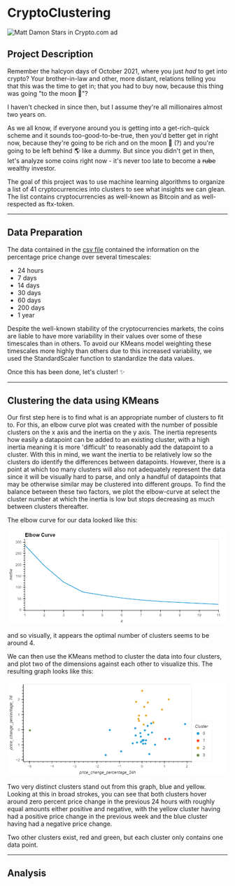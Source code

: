 # CryptoClustering

![Matt Damon Stars in Crypto.com ad](https://i.ytimg.com/vi/0SLPQHQOAgY/maxresdefault.jpg)

## Project Description

Remember the halcyon days of October 2021, where you just _had_ to get into crypto? Your brother-in-law and other, more distant, relations telling you that this was the time to get in; that you had to buy now, because this thing was going "to the moon 🚀"?

I haven't checked in since then, but I assume they're all millionaires almost two years on.

As we all know, if everyone around you is getting into a get-rich-quick scheme and it sounds too-good-to-be-true, then you'd better get in right now, because they're going to be rich and on the moon 🚀 (?) and you're going to be left behind 🌎 like a dummy. But since you didn't get in then, let's analyze some coins right now - it's never too late to become a ~~rube~~ wealthy investor.

The goal of this project was to use machine learning algorithms to organize a list of 41 cryptocurrencies into clusters to see what insights we can glean. The list contains cryptocurrencies as well-known as Bitcoin and as well-respected as ftx-token.

-----

## Data Preparation

The data contained in the [csv file](https://github.com/jonnybrammah/CryptoClustering/blob/main/Resources/crypto_market_data.csv) contained the information on the percentage price change over several timescales:
- 24 hours
- 7 days
- 14 days
- 30 days
- 60 days
- 200 days
- 1 year

Despite the well-known stability of the cryptocurrencies markets, the coins are liable to have more variability in their values over some of these timescales than in others. To avoid our KMeans model weighting these timescales more highly than others due to this increased variability, we used the StandardScaler function to standardize the data values. 

Once this has been done, let's cluster! ✨

-----

## Clustering the data using KMeans

Our first step here is to find what is an appropriate number of clusters to fit to. For this, an elbow curve plot was created with the number of possible clusters on the x axis and the inertia on the y axis. The inertia represents how easily a datapoint can be added to an existing cluster, with a high inertia meaning it is more 'difficult' to reasonably add the datapoint to a cluster. With this in mind, we want the inertia to be relatively low so the clusters do identify the differences between datapoints. However, there is a point at which too many clusters will also not adequately represent the data since it will be visually hard to parse, and only a handful of datapoints that may be otherwise similar may be clustered into different groups. To find the balance between these two factors, we plot the elbow-curve at select the cluster number at which the inertia is low but stops decreasing as much between clusters thereafter.

The elbow curve for our data looked like this:

![Elbow curve](https://github.com/jonnybrammah/CryptoClustering/blob/main/Output/elbow_curve.png?raw=true)

and so visually, it appears the optimal number of clusters seems to be around 4. 

We can then use the KMeans method to cluster the data into four clusters, and plot two of the dimensions against each other to visualize this. The resulting graph looks like this:

![Scatter Plot](https://github.com/jonnybrammah/CryptoClustering/blob/main/Output/market_scaled_data.png?raw=true)

Two very distinct clusters stand out from this graph, blue and yellow. Looking at this in broad strokes, you can see that both clusters hover around zero percent price change in the previous 24 hours with roughly equal amounts either positive and negative, with the yellow cluster having had a positive price change in the previous week and the blue cluster having had a negative price change.

Two other clusters exist, red and green, but each cluster only contains one data point.



-----

## Analysis
